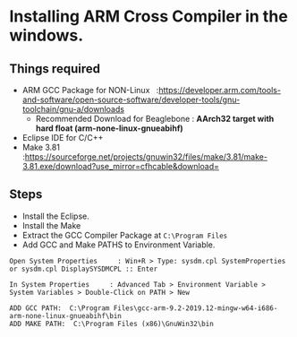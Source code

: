 # Installing ARM Cross Compiler in the windows.
## Things required
- ARM GCC Package for NON-Linux &nbsp;&nbsp;:https://developer.arm.com/tools-and-software/open-source-software/developer-tools/gnu-toolchain/gnu-a/downloads
  - Recommended Download for Beaglebone : **AArch32 target with hard float (arm-none-linux-gnueabihf)**
- Eclipse IDE for C/C++
- Make 3.81 &nbsp;&nbsp;&nbsp; :https://sourceforge.net/projects/gnuwin32/files/make/3.81/make-3.81.exe/download?use_mirror=cfhcable&download=
## Steps
- Install the Eclipse.
- Install the Make
- Extract the GCC Compiler Package at ```C:\Program Files```
- Add GCC and Make PATHS to Environment Variable.
```
Open System Properties     : Win+R > Type: sysdm.cpl SystemProperties or sysdm.cpl DisplaySYSDMCPL :: Enter
```
```
In System Properties     : Advanced Tab > Environment Variable > System Variables > Double-Click on PATH > New
```

```
ADD GCC PATH:  C:\Program Files\gcc-arm-9.2-2019.12-mingw-w64-i686-arm-none-linux-gnueabihf\bin
ADD MAKE PATH:  C:\Program Files (x86)\GnuWin32\bin
```
